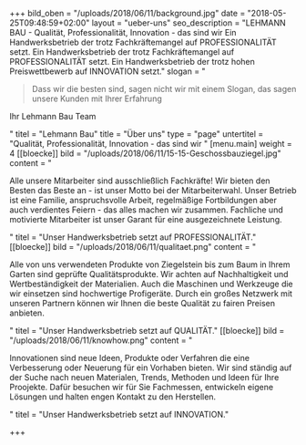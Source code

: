 +++
bild_oben = "/uploads/2018/06/11/background.jpg"
date = "2018-05-25T09:48:59+02:00"
layout = "ueber-uns"
seo_description = "LEHMANN BAU - Qualität, Professionalität, Innovation - das sind wir Ein Handwerksbetrieb der trotz Fachkräftemangel auf PROFESSIONALITÄT setzt. Ein Handwerksbetrieb der trotz Fachkräftemangel auf PROFESSIONALITÄT setzt. Ein Handwerksbetrieb der trotz hohen Preiswettbewerb auf INNOVATION setzt."
slogan = "<blockquote><p>Dass wir die besten sind, sagen nicht wir mit einem Slogan, das sagen unsere Kunden mit Ihrer Erfahrung</p></blockquote><p>Ihr Lehmann Bau Team</p>"
titel = "Lehmann Bau"
title = "Über uns"
type = "page"
untertitel = "Qualität, Professionalität, Innovation - das sind wir "
[menu.main]
weight = 4
[[bloecke]]
bild = "/uploads/2018/06/11/15-15-Geschossbauziegel.jpg"
content = "<p>Alle unsere Mitarbeiter sind ausschließlich Fachkräfte! Wir bieten den Besten das Beste an - ist unser Motto bei der Mitarbeiterwahl. Unser Betrieb ist eine Familie, anspruchsvolle Arbeit, regelmäßige Fortbildungen aber auch verdientes Feiern - das alles machen wir zusammen. Fachliche und motivierte Mitarbeiter ist unser Garant für eine ausgezeichnete Leistung.</p>"
titel = "Unser Handwerksbetrieb setzt auf PROFESSIONALITÄT."
[[bloecke]]
bild = "/uploads/2018/06/11/qualitaet.png"
content = "<p>Alle von uns verwendeten Produkte von Ziegelstein bis zum Baum in Ihrem Garten sind geprüfte Qualitätsprodukte. Wir achten auf Nachhaltigkeit und Wertbeständigkeit der Materialien. Auch die Maschinen und Werkzeuge die wir einsetzen sind hochwertige Profigeräte. Durch ein großes Netzwerk mit unseren Partnern können wir Ihnen die beste Qualität zu fairen Preisen anbieten.</p>"
titel = "Unser Handwerksbetrieb setzt auf QUALITÄT."
[[bloecke]]
bild = "/uploads/2018/06/11/knowhow.png"
content = "<p>Innovationen sind neue Ideen, Produkte oder Verfahren die eine Verbesserung oder Neuerung für ein Vorhaben bieten. Wir sind ständig auf der Suche nach neuen Materialen, Trends, Methoden und Ideen für Ihre Proojekte. Dafür besuchen wir für Sie Fachmessen, entwickeln eigene Lösungen und halten engen Kontakt zu den Herstellen.</p>"
titel = "Unser Handwerksbetrieb setzt auf INNOVATION."

+++
